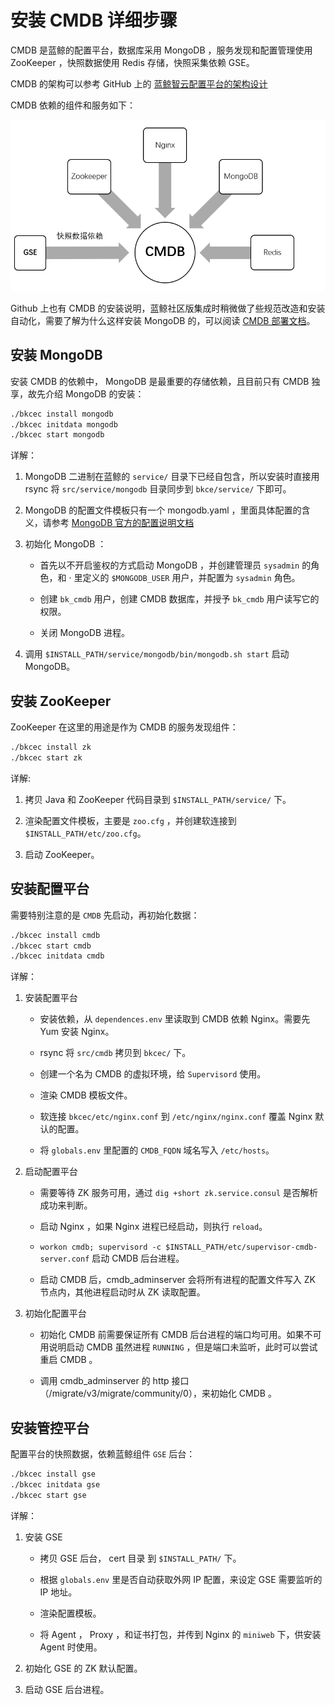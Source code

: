 # 安装 CMDB 详细步骤

CMDB 是蓝鲸的配置平台，数据库采用 MongoDB ，服务发现和配置管理使用 ZooKeeper ，快照数据使用 Redis 存储，快照采集依赖 GSE。

CMDB 的架构可以参考 GitHub 上的 [蓝鲸智云配置平台的架构设计](https://github.com/Tencent/bk-cmdb/blob/master/docs/overview/architecture.md)

CMDB 依赖的组件和服务如下：

![CMDB依赖简图](../../assets/cmdb_depends.png)

Github 上也有 CMDB 的安装说明，蓝鲸社区版集成时稍微做了些规范改造和安装自动化，需要了解为什么这样安装 MongoDB 的，可以阅读 [CMDB 部署文档](https://github.com/Tencent/bk-cmdb/blob/master/docs/overview/installation.md)。

## 安装 MongoDB

安装 CMDB 的依赖中， MongoDB 是最重要的存储依赖，且目前只有 CMDB 独享，故先介绍 MongoDB 的安装：

```bash
./bkcec install mongodb
./bkcec initdata mongodb
./bkcec start mongodb
```

详解：

1. MongoDB 二进制在蓝鲸的 `service/` 目录下已经自包含，所以安装时直接用 rsync 将 `src/service/mongodb` 目录同步到 `bkce/service/` 下即可。

2. MongoDB 的配置文件模板只有一个 mongodb.yaml ，里面具体配置的含义，请参考 [MongoDB 官方的配置说明文档](https://docs.mongodb.com/manual/reference/configuration-options/)

3. 初始化 MongoDB ：

    - 首先以不开启鉴权的方式启动 MongoDB ，并创建管理员 `sysadmin` 的角色，和 · 里定义的 `$MONGODB_USER` 用户，并配置为 `sysadmin` 角色。

    - 创建 `bk_cmdb` 用户，创建 CMDB 数据库，并授予 `bk_cmdb` 用户读写它的权限。

    - 关闭 MongoDB 进程。

4. 调用 `$INSTALL_PATH/service/mongodb/bin/mongodb.sh start` 启动 MongoDB。

## 安装 ZooKeeper

ZooKeeper 在这里的用途是作为 CMDB 的服务发现组件：

```bash
./bkcec install zk
./bkcec start zk
```

详解:

1. 拷贝 Java 和 ZooKeeper 代码目录到 `$INSTALL_PATH/service/` 下。

2. 渲染配置文件模板，主要是 `zoo.cfg` ，并创建软连接到 `$INSTALL_PATH/etc/zoo.cfg`。

3. 启动 ZooKeeper。

## 安装配置平台

需要特别注意的是 `CMDB` 先启动，再初始化数据：

```bash
./bkcec install cmdb
./bkcec start cmdb
./bkcec initdata cmdb
```

详解：

1. 安装配置平台
    - 安装依赖，从 `dependences.env` 里读取到 CMDB 依赖 Nginx。需要先 Yum 安装 Nginx。

    - rsync 将 `src/cmdb`  拷贝到 `bkcec/` 下。

    - 创建一个名为 CMDB 的虚拟环境，给 `Supervisord` 使用。

    - 渲染 CMDB 模板文件。

    - 软连接 `bkcec/etc/nginx.conf` 到 `/etc/nginx/nginx.conf` 覆盖 Nginx 默认的配置。

    - 将 `globals.env` 里配置的 `CMDB_FQDN` 域名写入 `/etc/hosts`。


2. 启动配置平台

    - 需要等待 ZK 服务可用，通过 `dig +short zk.service.consul` 是否解析成功来判断。

    - 启动 Nginx ，如果 Nginx 进程已经启动，则执行 `reload`。

    - `workon cmdb; supervisord -c $INSTALL_PATH/etc/supervisor-cmdb-server.conf` 启动 CMDB 后台进程。

    - 启动 CMDB 后，cmdb_adminserver 会将所有进程的配置文件写入 ZK 节点内，其他进程启动时从 ZK 读取配置。

3. 初始化配置平台
    -  初始化 CMDB 前需要保证所有 CMDB 后台进程的端口均可用。如果不可用说明启动 CMDB 虽然进程 `RUNNING` ，但是端口未监听，此时可以尝试重启 CMDB 。

    - 调用 cmdb_adminserver 的 http 接口（/migrate/v3/migrate/community/0），来初始化 CMDB 。

## 安装管控平台

配置平台的快照数据，依赖蓝鲸组件 `GSE` 后台：

```bash
./bkcec install gse
./bkcec initdata gse
./bkcec start gse
```

详解：

1. 安装 GSE
    - 拷贝 GSE 后台， cert 目录 到 `$INSTALL_PATH/` 下。

    - 根据 `globals.env` 里是否自动获取外网 IP 配置，来设定 GSE 需要监听的 IP 地址。
    - 渲染配置模板。

    - 将 Agent ， Proxy ，和证书打包，并传到 Nginx 的 `miniweb` 下，供安装 Agent 时使用。

2. 初始化 GSE 的 ZK 默认配置。
3. 启动 GSE 后台进程。
